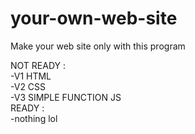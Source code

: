 # your-own-web-site
Make your web site only with this program
  
NOT READY :  
  -V1 HTML  
  -V2 CSS  
  -V3 SIMPLE FUNCTION JS  
READY :  
  -nothing lol 
